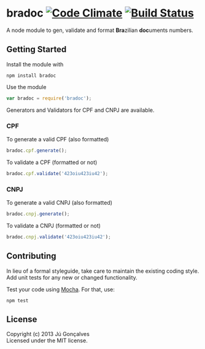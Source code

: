 # bradoc [![Code Climate](https://codeclimate.com/github/jugoncalves/bradoc.png)](https://codeclimate.com/github/jugoncalves/bradoc) [![Build Status](https://travis-ci.org/jugoncalves/bradoc.svg?branch=master)](https://travis-ci.org/jugoncalves/bradoc)

A node module to gen, validate and format **Bra**zilian **doc**uments numbers. 

## Getting Started
Install the module with

`npm install bradoc`

Use the module

```javascript
var bradoc = require('bradoc');
```

Generators and Validators for CPF and CNPJ are available.

### CPF

To generate a valid CPF (also formatted)

```javascript
bradoc.cpf.generate(); 
```

To validate a CPF (formatted or not)

```javascript
bradoc.cpf.validate('423oiu423iu42'); 
```

### CNPJ

To generate a valid CNPJ (also formatted)

```javascript
bradoc.cnpj.generate(); 
```

To validate a CNPJ (formatted or not)

```javascript
bradoc.cnpj.validate('423oiu423iu42'); 
```

## Contributing
In lieu of a formal styleguide, take care to maintain the existing coding style. Add unit tests for any new or changed functionality. 

Test your code using [Mocha](https://mochajs.org/). For that, use:

`npm test`

## License
Copyright (c) 2013 Jú Gonçalves  
Licensed under the MIT license.
